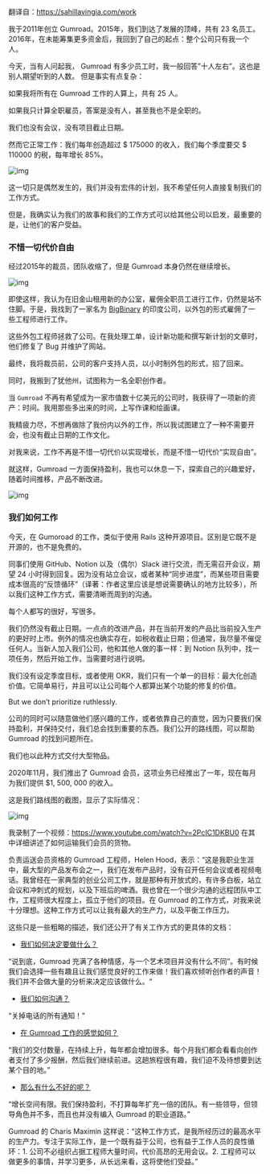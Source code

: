 翻译自：https://sahillavingia.com/work



我于2011年创立 Gumroad。2015年，我们到达了发展的顶峰，共有 23 名员工。 2016年，在未能筹集更多资金后，我回到了自己的起点：整个公司只有我一个人。



今天，当有人问起我， Gumroad 有多少员工时，我一般回答”十人左右”。这也是别人期望听到的人数。 但是事实有点复杂：



如果我将所有在 Gumroad 工作的人算上，共有 25 人。

如果我只计算全职雇员，答案是没有人，甚至我也不是全职的。

我们也没有会议，没有项目截止日期。



然而它正常工作：我们每年创造超过 \$ 175000 的收入，我们每个季度要交 \$ 110000 的税，每年增长 85%。



![img](https://sahillavingia.com/2020-earnings.png)



这一切只是偶然发生的，我们并没有宏伟的计划，我不希望任何人直接复制我们的工作方式。



但是，我确实认为我们的故事和我们的工作方式可以给其他公司以启发，最重要的是，让他们的客户受益。



### 不惜一切代价自由



经过2015年的裁员，团队收缩了，但是 Gumroad 本身仍然在继续增长。



![img](https://sahillavingia.com/2018-earnings.png)

即使这样，我认为在旧金山租用新的办公室，雇佣全职员工进行工作，仍然是站不住脚。于是，我找到了一家名为  [BigBinary](https://bigbinary.com/) 的印度公司，以外包的形式雇佣了一些工程师进行工作。



这些外包工程师拯救了公司。在我处理工单，设计新功能和撰写新计划的文章时，他们修复了 Bug 并维护了网站。



最终，我将裁员前，公司的客户支持人员，以小时制外包的形式，招了回来。



同时，我搬到了犹他州，试图称为一名全职创作者。



当 `Gumroad` 不再有希望成为一家市值数十亿美元的公司时，我获得了一项新的资产：时间。我用那些多出来的时间，上写作课和绘画课。



我精疲力尽，不想再做除了我份内以外的工作，所以我试图建立了一种不需要开会，也没有截止日期的工作文化。



对我来说，工作不再是不惜一切代价以实现增长，而是不惜一切代价“实现自由”。



就这样，Gumroad 一方面保持盈利，我也可以休息一下，探索自己的兴趣爱好，随着时间推移，产品不断改进。



![img](https://sahillavingia.com/operating.png)



### 我们如何工作



今天，在 Gumoroad 的工作，类似于使用 Rails 这种开源项目。区别是它既不是开源的，也不是免费的。



同事们使用 GitHub、Notion 以及（偶尔）Slack 进行交流，而无需召开会议，期望 24 小时得到回复。因为没有站立会议，或者某种“同步进度”，而某些项目需要成本很高的“反馈循环”（译著：作者这里应该是想说需要确认的地方比较多），所以我们这种工作方式，需要清晰而周到的沟通。



每个人都写的很好，写很多。



我们仍然没有截止日期。一点点的改进产品，并在当前开发的产品比当前投入生产的更好时上市。例外的情况也确实存在，如税收截止日期；但通常，我尽量不催促任何人。当新人加入我们公司，他和其他人做的事一样：到 Notion 队列中，找一项任务，然后开始工作，当需要时进行说明。



我们没有设定季度目标，或者使用 OKR，我们只有一个单一的目标：最大化创造价值。它简单易行，并且可以让公司每个人都算出某个功能的修复的价值。



But we don’t prioritize ruthlessly.



公司的同时可以随意做他们感兴趣的工作，或者依靠自己的直觉，因为只要我们保持盈利，并保持交付，我们总会找到重要的东西。我们公开的路线图，可以帮助 Gumroad 的找到问题所在。



我们也以此种方式交付大型物品。



2020年11月，我们推出了 Gumroad 会员，这项业务已经推出了一年，现在每月为我们提供 $1, 500, 000 的收入。



这是我们路线图的截图，显示了实际情况：



![img](https://sahillavingia.com/memberships-roadmap.png)



我录制了一个视频：https://www.youtube.com/watch?v=2PcIC1DKBU0 在其中详细讲述了如何运输我们会员的货物。



负责运送会员资格的 Gumroad 工程师，Helen Hood，表示：“这是我职业生涯中，最大型的产品发布会之一，我们在发布产品时，没有召开任何会议或者视频电话。我曾经在一家典型的创业公司工作，就是那种有开放式的，有许多白板，站立会议和冲刺式的规划，以及下班后的啤酒。我也曾在一个很少沟通的远程团队中工作，工程师很大程度上，孤立于他们的项目。在 Gumroad 的工作方式，对我来说十分理想。这种工作方式可以让我有最大的生产力，以及平衡工作压力。



这些只是一些粗略的描述，我们还公开了有关工作方式的更具体的文档：



- [我们如何决定要做什么？](https://www.notion.so/gumroad/How-do-we-decide-what-to-work-on-f2064b8ab16c4cbcac1077e16c8cf33b)



“说到底，Gumroad 充满了各种情感，与一个艺术项目并没有什么不同”。有时候我们会选择一些有趣且让我们感觉良好的工作来做！我们喜欢倾听创作者的声音！我们并不会做大量的分析来决定应该做什么。“



- [我们如何沟通？](https://www.notion.so/gumroad/How-do-we-communicate-06f2032bfdae4552a38149c99c68e3df)



“关掉电话的所有通知！”



- [在 Gumroad 工作的感觉如何？](https://www.notion.so/gumroad/What-does-working-at-Gumroad-feel-like-7d9fd1c9548245a58afe5569d76a7960)



“我们的交付数量，在持续上升，每年都会增加很多。每个月我们都会看看向创作者支付了多少报酬，然后我们继续前进。这趟旅程很有趣，我们迫不及待想要到达某个目的地。”



- [那么有什么不好的呢？](https://www.notion.so/gumroad/What-s-not-so-good-at-Gumroad-847e3c285b1f45ab955ebacf52867900)

“增长空间有限。我们保持盈利，不打算每年扩充一倍的团队。有一些领导，但领导角色并不多，而且也并没有编入 Gumroad 的职业道路。”



Gumroad 的 Charis Maximin 这样说：“这种工作方式，是我所经历过的最高水平的生产力。专注于实际工作，是一个既有益于公司，也有益于工作人员的良性循环：1. 公司不必组织占据工程师大量时间，代价高昂的无用会议。2. 工程师可以做更多的事情，并学习更多，从长远来看，这将使他们受益。”



